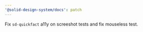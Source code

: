 ```yaml
---
'@solid-design-system/docs': patch
---
```


Fix `sd-quickfact` a11y on screeshot tests and fix mouseless test.
